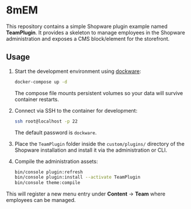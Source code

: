 # 8mEM

This repository contains a simple Shopware plugin example named **TeamPlugin**. It provides a skeleton to manage employees in the Shopware administration and exposes a CMS block/element for the storefront.

## Usage

1. Start the development environment using [dockware](https://dockware.io/):

   ```bash
   docker-compose up -d
   ```

   The compose file mounts persistent volumes so your data will survive container restarts.

2. Connect via SSH to the container for development:

   ```bash
   ssh root@localhost -p 22
   ```

   The default password is `dockware`.

3. Place the `TeamPlugin` folder inside the `custom/plugins/` directory of the Shopware installation and install it via the administration or CLI.

4. Compile the administration assets:

   ```bash
   bin/console plugin:refresh
   bin/console plugin:install --activate TeamPlugin
   bin/console theme:compile
   ```

This will register a new menu entry under **Content** -> **Team** where employees can be managed.
